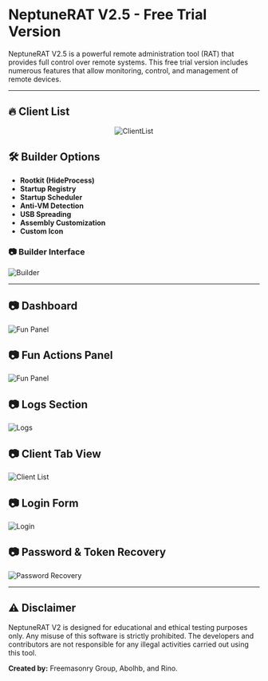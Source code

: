 # NeptuneRAT V2.5 - Free Trial Version

NeptuneRAT V2.5 is a powerful remote administration tool (RAT) that provides full control over remote systems. This free trial version includes numerous features that allow monitoring, control, and management of remote devices.

---

## 🔥 Client List
<p align="center">
  <img src="https://i.ibb.co/ZRLjTbzT/image.png" alt="ClientList" />
</p>

## 🛠️ Builder Options
- **Rootkit (HideProcess)**
- **Startup Registry**
- **Startup Scheduler**
- **Anti-VM Detection**
- **USB Spreading**
- **Assembly Customization**
- **Custom Icon**

### 📷 Builder Interface
![Builder](https://i.ibb.co/Zp7WP39b/image.png)

---
## 📷 Dashboard
![Fun Panel](https://i.ibb.co/r2bYwWrP/image.png)

## 📷 Fun Actions Panel
![Fun Panel](https://i.ibb.co/Vcjcwbfc/image.png)

## 📷 Logs Section
![Logs](https://i.ibb.co/vtdd46B/image.png)

## 📷 Client Tab View
![Client List](https://i.ibb.co/7tx8tfK5/image.png)

## 📷 Login Form
![Login](https://i.ibb.co/PZGQDbSd/image.png)

## 📷 Password & Token Recovery
![Password Recovery](https://i.ibb.co/B5Bm3Xm0/image.png)

---

## ⚠️ Disclaimer
NeptuneRAT V2 is designed for educational and ethical testing purposes only. Any misuse of this software is strictly prohibited. The developers and contributors are not responsible for any illegal activities carried out using this tool.

**Created by:** Freemasonry Group, Abolhb, and Rino.
